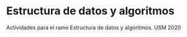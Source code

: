 # Estructura de datos y algoritmos
 Actividades para el ramo Estructura de datos y algoritmos. USM 2020

